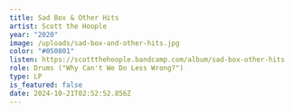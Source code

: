 ```yaml
---
title: Sad Box & Other Hits
artist: Scott the Hoople
year: "2020"
image: /uploads/sad-box-and-other-hits.jpg
color: "#050801"
listen: https://scottthehoople.bandcamp.com/album/sad-box-other-hits
role: Drums ("Why Can't We Do Less Wrong?")
type: LP
is_featured: false
date: 2024-10-21T02:52:52.856Z
---
```

